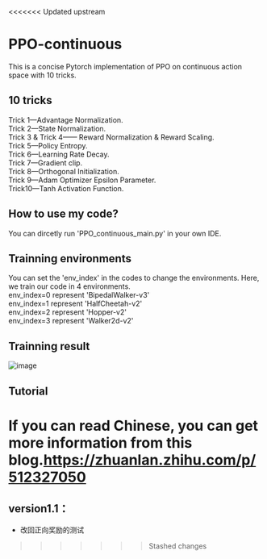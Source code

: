 <<<<<<< Updated upstream
# PPO-continuous
This is a concise Pytorch implementation of PPO on continuous action space with 10 tricks.<br />

## 10 tricks
Trick 1—Advantage Normalization.<br />
Trick 2—State Normalization.<br />
Trick 3 & Trick 4—— Reward Normalization & Reward Scaling.<br />
Trick 5—Policy Entropy.<br />
Trick 6—Learning Rate Decay.<br />
Trick 7—Gradient clip.<br />
Trick 8—Orthogonal Initialization.<br />
Trick 9—Adam Optimizer Epsilon Parameter.<br />
Trick10—Tanh Activation Function.<br />

## How to use my code?
You can dircetly run 'PPO_continuous_main.py' in your own IDE.<br />

## Trainning environments
You can set the 'env_index' in the codes to change the environments. Here, we train our code in 4 environments.<br />
env_index=0 represent 'BipedalWalker-v3'<br />
env_index=1 represent 'HalfCheetah-v2'<br />
env_index=2 represent 'Hopper-v2'<br />
env_index=3 represent 'Walker2d-v2'<br />

## Trainning result
![image](https://github.com/Lizhi-sjtu/DRL-code-pytorch/blob/main/5.PPO-continuous/training_result.png)

## Tutorial
If you can read Chinese, you can get more information from this blog.https://zhuanlan.zhihu.com/p/512327050
=======
## version1.1：
- 改回正向奖励的测试
>>>>>>> Stashed changes
